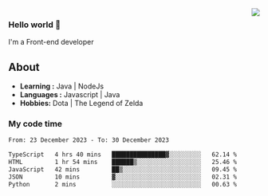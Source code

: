 <img align='right' src="https://github-readme-stats.vercel.app/api?username=jumodada&show_icons=true&theme=vue">

### Hello world 👋

I'm a Front-end developer 
    
## About
-  **Learning :** Java | NodeJs
-  **Languages :** Javascript | Java
-  **Hobbies:** Dota | The Legend of Zelda

### My code time

<!--START_SECTION:waka-->

```txt
From: 23 December 2023 - To: 30 December 2023

TypeScript   4 hrs 40 mins   ███████████████▓░░░░░░░░░   62.14 %
HTML         1 hr 54 mins    ██████▒░░░░░░░░░░░░░░░░░░   25.46 %
JavaScript   42 mins         ██▒░░░░░░░░░░░░░░░░░░░░░░   09.45 %
JSON         10 mins         ▓░░░░░░░░░░░░░░░░░░░░░░░░   02.31 %
Python       2 mins          ░░░░░░░░░░░░░░░░░░░░░░░░░   00.63 %
```

<!--END_SECTION:waka-->
